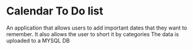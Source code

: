 # Calendar To Do list
An application that allows users to add important dates that they want to remember.
It also allows the user to short it by categories
The data is uploaded to a MYSQL DB

